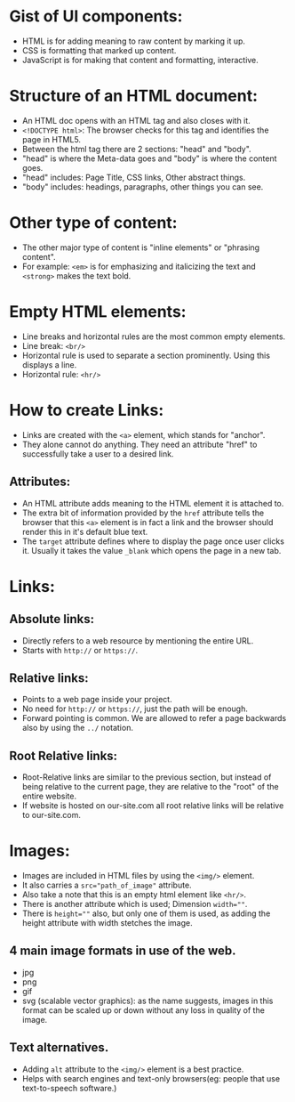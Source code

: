 # Gist of UI components:

- HTML is for adding meaning to raw content by marking it up.
- CSS is formatting that marked up content.
- JavaScript is for making that content and formatting, interactive.

# Structure of an HTML document:

- An HTML doc opens with an HTML tag and also closes with it.
- ```<!DOCTYPE html>```: The browser checks for this tag and identifies the page in HTML5.
- Between the html tag there are 2 sections: "head" and "body".
- "head" is where the Meta-data goes and "body" is where the content goes.
- "head" includes: Page Title, CSS links, Other abstract things.
- "body" includes: headings, paragraphs, other things you can see.

# Other type of content:

- The other major type of content is "inline elements" or "phrasing content".
- For example: ```<em>``` is for emphasizing and italicizing the text and ```<strong>``` makes the text bold.

# Empty HTML elements:

- Line breaks and horizontal rules are the most common empty elements.
- Line break: ```<br/>```
- Horizontal rule is used to separate a section prominently. Using this displays a line.
- Horizontal rule: ```<hr/>```

# How to create Links:

- Links are created with the ```<a>``` element, which stands for "anchor".
- They alone cannot do anything. They need an attribute "href" to successfully take a user to a desired link.

## Attributes:

- An HTML attribute adds meaning to the HTML element it is attached to.
- The extra bit of information provided by the ```href``` attribute tells the browser that this ```<a>``` element is in fact a link and the browser should render this in it's default blue text.
- The ```target``` attribute defines where to display the page once user clicks it. Usually it takes the value ```_blank``` which opens the page in a new tab.

# Links:

## Absolute links:

- Directly refers to a web resource by mentioning the entire URL.
- Starts with ```http://``` or ```https://```.

## Relative links:

- Points to a web page inside your project.
- No need for ```http://``` or ```https://```, just the path will be enough.
- Forward pointing is common. We are allowed to refer a page backwards also by using the ```../``` notation.

## Root Relative links:

- Root-Relative links are similar to the previous section, but instead of being relative to the current page, they are relative to the "root" of the entire website.
- If website is hosted on our-site.com all root relative links will be relative to our-site.com.

# Images:

- Images are included in HTML files by using the ```<img/>``` element.
- It also carries a ```src="path_of_image"``` attribute.
- Also take a note that this is an empty html element like ```<hr/>```.
- There is another attribute which is used; Dimension ```width=""```.
- There is ```height=""``` also, but only one of them is used, as adding the height attribute with width stetches the image.

## 4 main image formats in use of the web.

- jpg
- png
- gif
- svg (scalable vector graphics): as the name suggests, images in this format can be scaled up or down without any loss in quality of the image.

## Text alternatives.

- Adding ```alt``` attribute to the ```<img/>``` element is a best practice.
- Helps with search engines and text-only browsers(eg: people that use text-to-speech software.)

 
